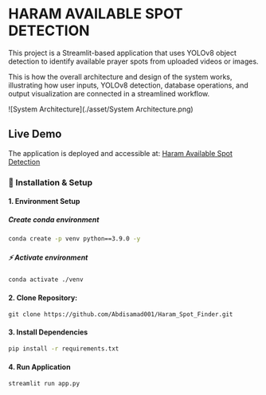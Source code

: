 # HARAM AVAILABLE SPOT DETECTION 

This project is a Streamlit-based application that uses YOLOv8 object detection to identify available prayer spots from uploaded videos or images.

This is how the overall architecture and design of the system works, illustrating how user inputs, YOLOv8 detection, database operations, and output visualization are connected in a streamlined workflow.

![System Architecture](./asset/System Architecture.png)



## Live Demo
The application is deployed and accessible at:
[Haram Available Spot Detection](https://haramspotfinder-f2ntqrqjzygjc6g9hzhov9.streamlit.app/)


### 🚀 Installation & Setup

#### 1. Environment Setup
##### Create conda environment
```bash
conda create -p venv python==3.9.0 -y
```

##### ⚡ Activate environment
```bash
conda activate ./venv
```

#### 2. Clone Repository:
`git clone https://github.com/Abdisamad001/Haram_Spot_Finder.git` 

#### 3. Install Dependencies
```bash
pip install -r requirements.txt
```

#### 4. Run Application 
```bash
streamlit run app.py
```